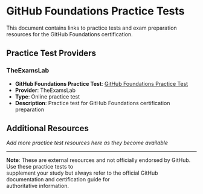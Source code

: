 # GitHub Foundations Practice Tests

This document contains links to practice tests and exam preparation resources for the GitHub Foundations certification.

## Practice Test Providers

### TheExamsLab

- **GitHub Foundations Practice Test**: [GitHub Foundations Practice Test](https://www.theexamslab.com/online/GitHub-Foundations-practice-test)
- **Provider**: TheExamsLab
- **Type**: Online practice test
- **Description**: Practice test for GitHub Foundations certification preparation

## Additional Resources

*Add more practice test resources here as they become available*

---

**Note**: These are external resources and not officially endorsed by GitHub. Use these practice tests to  
supplement your study but always refer to the official GitHub documentation and certification guide for  
authoritative information.
